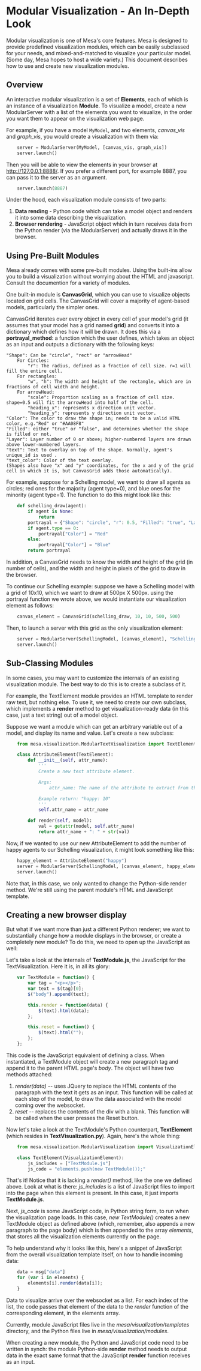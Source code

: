 Modular Visualization - An In-Depth Look
========================================

Modular visualization is one of Mesa's core features. Mesa is designed to provide predefined visualization modules, which can be easily subclassed for your needs, and mixed-and-matched to visualize your particular model. (Some day, Mesa hopes to host a wide variety.) This document describes how to use and create new visualization modules.

## Overview

An interactive modular visualization is a set of **Elements**, each of which is an instance of a visualization **Module**. To visualize a model, create a new ModularServer with a list of the elements you want to visualize, in the order you want them to appear on the visualization web page.

For example, if you have a model `MyModel`, and two elements, *canvas_vis* and *graph_vis*, you would create a visualization with them via:
```python
    server = ModularServer(MyModel, [canvas_vis, graph_vis])
    server.launch()
```
Then you will be able to view the elements in your browser at http://127.0.0.1:8888/. If you prefer a different port, for example 8887, you can pass it to the server as an argument.
```python
    server.launch(8887)
```
Under the hood, each visualization module consists of two parts:

1. **Data rending** - Python code which can take a model object and renders it into some data describing the visualization.
2. **Browser rendering** - JavaScript object which in turn receives data from the Python render (via the ModularServer) and actually draws it in the browser.

## Using Pre-Built Modules

Mesa already comes with some pre-built modules. Using the built-ins allow you to build a visualization without worrying about the HTML and javascript. Consult the documention for a variety of modules.

One built-in module is **CanvasGrid**, which you can use to visualize objects located on grid cells. The CanvasGrid will cover a majority of agent-based models, particularly the simpler ones.

CanvasGrid iterates over every object in every cell of your model's grid (it assumes that your model has a grid named **grid**) and converts it into a dictionary which defines how it will be drawn. It does this via a **portrayal_method**: a function which the user defines, which takes an object as an input and outputs a dictionary with the following keys:

    "Shape": Can be "circle", "rect" or "arrowHead"
        For Circles:
            "r": The radius, defined as a fraction of cell size. r=1 will fill the entire cell.
        For rectangles:
            "w", "h": The width and height of the rectangle, which are in fractions of cell width and height.
        For arrowHead:
            "scale": Proportion scaling as a fraction of cell size. shape=0.5 will fit the arrowHead into half of the cell.
            "heading_x": represents x direction unit vector.
            "heading_y": represents y direction unit vector.
    "Color": The color to draw the shape in; needs to be a valid HTML color, e.g."Red" or "#AA08F8"
    "Filled": either "true" or "false", and determines whether the shape is filled or not.
    "Layer": Layer number of 0 or above; higher-numbered layers are drawn above lower-numbered layers.
    "text": Text to overlay on top of the shape. Normally, agent's unique_id is used .
    "text_color": Color of the text overlay.
    (Shapes also have "x" and "y" coordinates, for the x and y of the grid cell in which it is, but CanvasGrid adds those automatically).

For example, suppose for a Schelling model, we want to draw all agents as circles; red ones for the majority (agent type=0), and blue ones for the minority (agent type=1). The function to do this might look like this:

```python
    def schelling_draw(agent):
        if agent is None:
            return
        portrayal = {"Shape": "circle", "r": 0.5, "Filled": "true", "Layer": 0}
        if agent.type == 0:
            portrayal["Color"] = "Red"
        else:
            portrayal["Color"] = "Blue"
        return portrayal
```

In addition, a CanvasGrid needs to know the width and height of the grid (in number of cells), and the width and height in pixels of the grid to draw in the browser.

To continue our Schelling example: suppose we have a Schelling model with a grid of 10x10, which we want to draw at 500px X 500px. using the portrayal function we wrote above, we would instantiate our visualization element as follows:
```python
    canvas_element = CanvasGrid(schelling_draw, 10, 10, 500, 500)
```
Then, to launch a server with this grid as the only visualization element:

```python
    server = ModularServer(SchellingModel, [canvas_element], "Schelling")
    server.launch()
```
## Sub-Classing Modules

In some cases, you may want to customize the internals of an existing visualization module. The best way to do this is to create a subclass of it.

For example, the TextElement module provides an HTML template to render raw text, but nothing else. To use it, we need to create our own subclass, which implements a **render** method to get visualization-ready data (in this case, just a text string) out of a model object.

Suppose we want a module which can get an arbitrary variable out of a model, and display its name and value. Let's create a new subclass:
```python
    from mesa.visualization.ModularTextVisualization import TextElement

    class AttributeElement(TextElement):
        def __init__(self, attr_name):
            '''
            Create a new text attribute element.

            Args:
                attr_name: The name of the attribute to extract from the model.

            Example return: "happy: 10"
            '''
            self.attr_name = attr_name

        def render(self, model):
            val = getattr(model, self.attr_name)
            return attr_name + ": " + str(val)
```

Now, if we wanted to use our new AttributeElement to add the number of happy agents to our Schelling visualization, it might look something like this:
```python
    happy_element = AttributeElement("happy")
    server = ModularServer(SchellingModel, [canvas_element, happy_element], "Schelling")
    server.launch()
```

Note that, in this case, we only wanted to change the Python-side render method. We're still using the parent module's HTML and JavaScript template.

## Creating a new browser display

But what if we want more than just a different Python renderer; we want to substantially change how a module displays in the browser, or create a completely new module? To do this, we need to open up the JavaScript as well:

Let's take a look at the internals of **TextModule.js**, the  JavaScript for the TextVisualization. Here it is, in all its glory:
```javascript
    var TextModule = function() {
        var tag = "<p></p>";
        var text = $(tag)[0];
        $("body").append(text);

        this.render = function(data) {
            $(text).html(data);
        };

        this.reset = function() {
            $(text).html("");
        };
    };
```

This code is the JavaScript equivalent of defining a class. When instantiated, a TextModule object will create a new paragraph tag and append it to the parent HTML page's *body*. The object will have two methods attached:

1. *render(data)* -- uses JQuery to replace the HTML contents of the paragraph with the text it gets as an input. This function will be called at each step of the model, to draw the data associated with the model coming over the websocket.
2. *reset* -- replaces the contents of the div with a blank. This function will be called when the user presses the Reset button.

Now let's take a look at the TextModule's Python counterpart, **TextElement** (which resides in **TextVisualization.py**). Again, here's the whole thing:
```python
    from mesa.visualization.ModularVisualization import VisualizationElement

    class TextElement(VisualizationElement):
        js_includes = ["TextModule.js"]
        js_code = "elements.push(new TextModule());"
```
That's it! Notice that it is lacking a *render()* method, like the one we defined above. Look at what is there: *js_includes* is a list of JavaScript files to import into the page when this element is present. In this case, it just imports **TextModule.js**.

Next, *js_code* is some JavaScript code, in Python string form, to run when the visualization page loads. In this case, *new TextModule()* creates a new TextModule object as defined above (which, remember, also appends a new paragraph to the page body) which is then appended to the array *elements*, that stores all the visualization elements currently on the page.

To help understand why it looks like this, here's a snippet of JavaScript from the overall visualization template itself, on how to handle incoming data:
```javascript
    data = msg["data"]
    for (var i in elements) {
        elements[i].render(data[i]);
    }
```
Data to visualize arrive over the websocket as a list. For each index of the list, the code passes that element of the data to the *render* function of the corresponding element, in the elements array.

Currently, module JavaScript files live in the *mesa/visualization/templates* directory, and the Python files live in *mesa/visualization/modules*.

When creating a new module, the Python and JavaScript code need to be written in synch: the module Python-side **render** method needs to output data in the exact same format that the JavaScript **render** function receives as an input.
